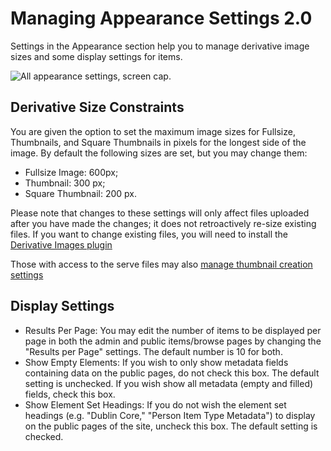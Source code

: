 Managing Appearance Settings 2.0
================================


Settings in the Appearance section help you to manage derivative image
sizes and some display settings for items.


![All appearance settings, screen cap.](/files/Appearancesettings.png)

Derivative Size Constraints
----------------------------------------------------------------

You are given the option to set the maximum image sizes for Fullsize, Thumbnails, and Square Thumbnails in pixels for the longest side of the image. By default the following sizes are set, but you may change them:

-   Fullsize Image: 600px;
-   Thumbnail: 300 px;
-   Square Thumbnail: 200 px.

Please note that changes to these settings will only affect files uploaded after you have made the changes; it does not retroactively re-size existing files. If you want to change existing files, you will need to install the [Derivative Images plugin](/Plugins/DerivativeImages.md)

Those with access to the serve files may also [manage thumbnail creation settings](/Configuring_Thumbnail_Creation)

Display Settings
----------------------------------------------------------------

-   Results Per Page: You may edit the number of items to be displayed per page in both the admin and public items/browse pages by changing the "Results per Page" settings. The default number is 10 for both.
-   Show Empty Elements: If you wish to only show metadata fields containing data on the public pages, do not check this box. The default setting is unchecked. If you wish show all metadata (empty and filled) fields, check this box.
- Show Element Set Headings: If you do not wish the element set headings (e.g. "Dublin Core," "Person Item Type Metadata") to display on the public pages of the site, uncheck this box. The default setting is checked.
